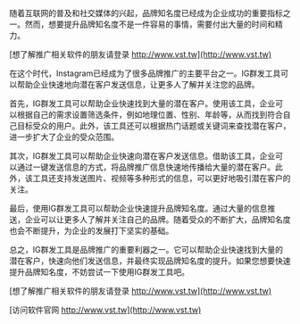 随着互联网的普及和社交媒体的兴起，品牌知名度已经成为企业成功的重要指标之一。然而，想要提升品牌知名度不是一件容易的事情，需要付出大量的时间和精力。

[想了解推广相关软件的朋友请登录 http://www.vst.tw](http://www.vst.tw)

在这个时代，Instagram已经成为了很多品牌推广的主要平台之一。IG群发工具可以帮助企业快速地向潜在客户发送信息，让更多人了解并关注您的品牌。

首先，IG群发工具可以帮助企业快速找到大量的潜在客户。使用该工具，企业可以根据自己的需求设置筛选条件，例如地理位置、性别、年龄等，从而找到符合自己目标受众的用户。此外，该工具还可以根据热门话题或关键词来查找潜在客户，进一步扩大了企业的受众范围。

其次，IG群发工具可以帮助企业快速向潜在客户发送信息。借助该工具，企业可以通过一键发送信息的方式，将品牌推广信息快速地传播给大量的潜在客户。此外，该工具还支持发送图片、视频等多种形式的信息，可以更好地吸引潜在客户的关注。

最后，使用IG群发工具可以帮助企业快速提升品牌知名度。通过大量的信息推送，企业可以让更多人了解并关注自己的品牌。随着受众的不断扩大，品牌知名度也会不断提升，为企业的发展打下坚实的基础。

总之，IG群发工具是品牌推广的重要利器之一。它可以帮助企业快速找到大量的潜在客户，快速向他们发送信息，并最终实现品牌知名度的提升。如果您想要快速提升品牌知名度，不妨尝试一下使用IG群发工具吧。

[想了解推广相关软件的朋友请登录 http://www.vst.tw](http://www.vst.tw)


[访问软件官网 http://www.vst.tw](http://www.vst.tw)
